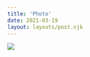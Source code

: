 ```yaml
---
title: 'Photo'
date: 2021-03-19
layout: layouts/post.njk
---
```


![](https://i.ibb.co/1d6sYG7/file-28.jpg)


